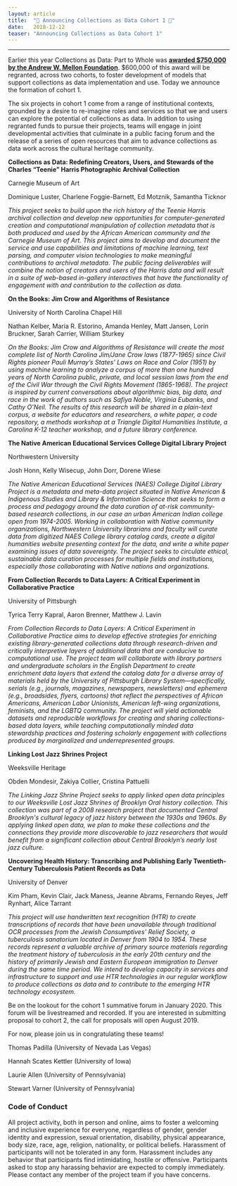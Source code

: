 ```yaml
---
layout: article
title:  "👋 Announcing Collections as Data Cohort 1 👋"
date:   2018-12-12 
teaser: "Announcing Collections as Data Cohort 1"
---
```

---
Earlier this year Collections as Data: Part to Whole was [**awarded $750,000 by the Andrew W. Mellon Foundation**](https://collectionsasdata.github.io/part2whole/mellon/). $600,000 of this award will be regranted, across two cohorts, to foster development of models that support collections as data implementation and use. Today we announce the formation of cohort 1.  

The six projects in cohort 1 come from a range of institutional contexts, grounded by a desire to re-imagine roles and services so that we and users can explore the potential of collections as data. In addition to using regranted funds to pursue their projects, teams will engage in joint developmental activities that culminate in a public facing forum and the release of a series of open resources that aim to advance collections as data work across the cultural heritage community. 

**Collections as Data: Redefining Creators, Users, and Stewards of the Charles “Teenie” Harris Photographic Archival Collection**

Carnegie Museum of Art

Dominique Luster, Charlene Foggie-Barnett, Ed Motznik, Samantha Ticknor

*This project seeks to build upon the rich history of the Teenie Harris archival collection and develop new opportunities for computer-generated creation and computational manipulation of collection metadata that is both produced and used by the African American community and the Carnegie Museum of Art. This project aims to develop and document the service and use capabilities and limitations of machine learning, text parsing, and computer vision technologies to make meaningful contributions to archival metadata. The public facing deliverables will combine the notion of creators and users of the Harris data and will result in a suite of web-based in-gallery interactives that have the functionality of engagement with and contribution to the collection as data.*

**On the Books: Jim Crow and Algorithms of Resistance**

University of North Carolina Chapel Hill

Nathan Kelber, María R. Estorino, Amanda Henley, Matt Jansen, Lorin Bruckner, Sarah Carrier, William Sturkey

*On the Books: Jim Crow and Algorithms of Resistance will create the most complete list of North Carolina Jim/Jane Crow laws (1877-1965) since Civil Rights pioneer Pauli Murray’s States’ Laws on Race and Color (1951) by using machine learning to analyze a corpus of more than one hundred years of North Carolina public, private, and local session laws from the end of the Civil War through the Civil Rights Movement (1865-1968). The project is inspired by current conversations about algorithmic bias, big data, and race in the work of authors such as Safiya Noble, Virginia Eubanks, and Cathy O’Neil. The results of this research will be shared in a plain-text corpus, a website for educators and researchers, a white paper, a code repository, a methods workshop at a Triangle Digital Humanities Institute, a Carolina K-12 teacher workshop, and a future library conference.*

**The Native American Educational Services College Digital Library Project**

Northwestern University

Josh Honn, Kelly Wisecup, John Dorr, Dorene Wiese

*The Native American Educational Services (NAES) College Digital Library Project is a metadata and meta-data project situated in Native American & Indigenous Studies and Library & Information Science that seeks to form a process and pedagogy around the data curation of at-risk community-based research collections, in our case an urban American Indian college open from 1974-2005. Working in collaboration with Native community organizations, Northwestern University librarians and faculty will curate data from digitized NAES College library catalog cards, create a digital humanities website presenting context for the data, and write a white paper examining issues of data sovereignty.  The project seeks to circulate ethical, sustainable data curation processes for multiple fields and institutions, especially those collaborating with Native nations and organizations.*

**From Collection Records to Data Layers: A Critical Experiment in Collaborative Practice**

University of Pittsburgh

Tyrica Terry Kapral, Aaron Brenner, Matthew J. Lavin

*From Collection Records to Data Layers: A Critical Experiment in Collaborative Practice aims to develop effective strategies for enriching existing library-generated collections data through research-driven and critically interpretive layers of additional data that are conducive to computational use. The project team will collaborate with library partners and undergraduate scholars in the English Department to create enrichment data layers that extend the catalog data for a diverse array of materials held by the University of Pittsburgh Library System—specifically, serials (e.g., journals, magazines, newspapers, newsletters) and ephemera (e.g., broadsides, flyers, cartoons) that reflect the perspectives of African Americans, American Labor Unionists, American left-wing organizations, feminists, and the LGBTQ community. The project will yield actionable datasets and reproducible workflows for creating and sharing collections-based data layers, while teaching computationally minded data stewardship practices and fostering scholarly engagement with collections produced by marginalized and underrepresented groups.*

**Linking Lost Jazz Shrines Project**

Weeksville Heritage

Obden Mondesir, Zakiya Collier, Cristina Pattuelli

*The Linking Jazz Shrine Project seeks to apply linked open data principles to our Weeksville Lost Jazz Shrines of Brooklyn Oral history collection. This collection was part of a 2008 research project that documented Central Brooklyn's cultural legacy of jazz history between the 1930s and 1960s. By applying linked open data, we plan to make these collections and the connections they provide more discoverable to jazz researchers that would benefit from a significant collection about Central Brooklyn’s nearly lost jazz culture.*

**Uncovering Health History: Transcribing and Publishing Early Twentieth-Century Tuberculosis Patient Records as Data**

University of Denver

Kim Pham, Kevin Clair, Jack Maness, Jeanne Abrams, Fernando Reyes, Jeff Rynhart, Alice Tarrant

*This project will use handwritten text recognition (HTR) to create transcriptions of records that have been unavailable through traditional OCR processes from the Jewish Consumptives' Relief Society, a tuberculosis sanatorium located in Denver from 1904 to 1954. These records represent a valuable archive of primary source materials regarding the treatment history of tuberculosis in the early 20th century and the history of primarily Jewish and Eastern European immigration to Denver during the same time period. We intend to develop capacity in services and infrastructure to support and use HTR technologies in our regular workflow to produce collections as data and to contribute to the emerging HTR technology ecosystem.*

Be on the lookout for the cohort 1 summative forum in January 2020. This forum will be livestreamed and recorded. If you are interested in submitting proposal to cohort 2, the call for proposals will open August 2019. 

For now, please join us in congratulating these teams! 

Thomas Padilla (University of Nevada Las Vegas)

Hannah Scates Kettler (University of Iowa)

Laurie Allen (University of Pennsylvania)

Stewart Varner (University of Pennsylvania)

### Code of Conduct

All project activity, both in person and online, aims to foster a welcoming and inclusive experience for everyone, regardless of gender, gender identity and expression, sexual orientation, disability, physical appearance, body size, race, age, religion, nationality, or political beliefs. Harassment of participants will not be tolerated in any form. Harassment includes any behavior that participants find intimidating, hostile or offensive. Participants asked to stop any harassing behavior are expected to comply immediately. Please contact any member of the project team if you have concerns.
